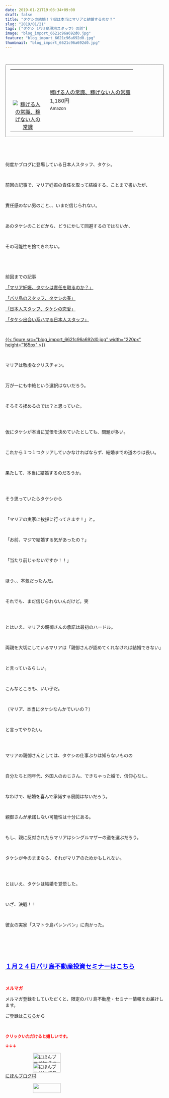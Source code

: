 ```yaml
---
date: 2019-01-21T19:03:34+09:00
draft: false
title: "タケシの結婚！？奴は本当にマリアと結婚するのか？"
slug: "2019/01/21"
tags: ["タケシ（バリ島現地スタッフ）の話"]
image: "blog_import_6621c96a692d0.jpg"
feature: "blog_import_6621c96a692d0.jpg"
thumbnail: "blog_import_6621c96a692d0.jpg"
---
```

<p> </p><div contenteditable="false" style="padding: 15px; border-radius: 4px; border: 1px dotted currentColor; border-image: none;"><table border="0" cellpadding="0" cellspacing="0" style="margin: 0px; table-layout: fixed;" width="100%">	<tbody width="100%">		<tr>			<td aligin="center" style="vertical-align: middle;" width="95"><span style="text-align: center; display: block;"><a alt0="AmebaAffiliate" alt1="稼げる人の常識、稼げない人の常識" alt2="Amazon" alt3="https://images-fe.ssl-images-amazon.com/images/I/51Ft8zEBpkL._SL160_.jpg" alt4="1" href="4802110227?SubscriptionId=AKIAJLD6FH2TADXIQKDQ&amp;tag=amebablog-a2371184-22&amp;linkCode=xm2&amp;camp=2025&amp;creative=165953&amp;creativeASIN=4802110227" target="_blank"><img alt="稼げる人の常識、稼げない人の常識" border="0" data-img="affiliate" src="data:image/svg+xml;charset=utf-8,%3Csvg%20xmlns%3D%22http%3A%2F%2Fwww.w3.org%2F2000%2Fsvg%22%20title%3D%22Placeholder%20for%20Images%22%20role%3D%22presentation%22%20viewBox%3D%220%200%201%201%22%20%2F%3E" style="margin: 0px; vertical-align: middle; max-width: 95px;" data-src="https://images-fe.ssl-images-amazon.com/images/I/51Ft8zEBpkL._SL160_.jpg"/><noscript><img alt="稼げる人の常識、稼げない人の常識" border="0" data-img="affiliate" src="https://images-fe.ssl-images-amazon.com/images/I/51Ft8zEBpkL._SL160_.jpg" style="margin: 0px; vertical-align: middle; max-width: 95px;"></noscript></a></span></td>			<td style="line-height: 1.5; padding-left: 15px; vertical-align: middle;"><a alt0="AmebaAffiliate" alt1="稼げる人の常識、稼げない人の常識" alt2="Amazon" alt3="https://images-fe.ssl-images-amazon.com/images/I/51Ft8zEBpkL._SL160_.jpg" alt4="1" href="4802110227?SubscriptionId=AKIAJLD6FH2TADXIQKDQ&amp;tag=amebablog-a2371184-22&amp;linkCode=xm2&amp;camp=2025&amp;creative=165953&amp;creativeASIN=4802110227" target="_blank">稼げる人の常識、稼げない人の常識</a>			<div style="padding: 3px 0px;">1,180円</div>			<div style="font-size: 0.83em;">Amazon</div></td>		</tr>	</tbody></table></div><p> </p><p> </p><p>何度かブログに登場している日本人スタッフ、タケシ。</p><p> </p><p>前回の記事で、マリア妊娠の責任を取って結婚する、ことまで書いたが、</p><p> </p><p>責任感のない男のこと、、いまだ信じられない。</p><p> </p><p>あのタケシのことだから、どうにかして回避するのではないか、</p><p> </p><p>その可能性を捨てきれない。</p><p> </p><p> </p><p>前回までの記事</p><p><a href="entry-12419109221.html?frm=theme" target="_blank">「マリア妊娠、タケシは責任を取るのか？」</a></p><p><a href="entry-12418893653.html?frm=theme" target="_blank">「バリ島のスタッフ、タケシの春」</a></p><p><a href="entry-12418889870.html?frm=theme" target="_blank">「日本人スタッフ、タケシの恋愛」</a></p><p><a href="entry-12414237370.html?frm=theme" target="_blank">「タケシ出会い系ハマる日本人スタッフ」</a></p><p> </p><p><a href="blog_import_6621c96a692d0.jpg">{{< figure src="blog_import_6621c96a692d0.jpg" width="220px" height="165px" >}}</a></p><p> </p><p>マリアは敬虔なクリスチャン。</p><p> </p><p>万が一にも中絶という選択はないだろう。</p><p> </p><p>そろそろ揉めるのでは？と思っていた。</p><p> </p><p><br/>仮にタケシが本当に覚悟を決めていたとしても、問題が多い。</p><p> </p><p>これから１つ１つクリアしていかなければならず、結婚までの道のりは長い。</p><p> </p><p>果たして、本当に結婚するのだろうか。</p><p> </p><p><br/>そう思っていたらタケシから</p><p> </p><p>「マリアの実家に挨拶に行ってきます！」と。</p><p> </p><p>「お前、マジで結婚する気があったの？」</p><p> </p><p>「当たり前じゃないですか！！」</p><p> </p><p>ほう、、本気だったんだ。</p><p> </p><p>それでも、まだ信じられないんだけど。笑</p><p> </p><p><br/>とはいえ、マリアの親御さんの承諾は最初のハードル。</p><p> </p><p>両親を大切にしているマリアは「親御さんが認めてくれなければ結婚できない」</p><p> </p><p>と言っているらしい。</p><p> </p><p>こんなところも、いい子だ。</p><p> </p><p>（マリア、本当にタケシなんかでいいの？）</p><p> </p><p>と言ってやりたい。</p><p> </p><p><br/>マリアの親御さんとしては、タケシの仕事ぶりは知らないものの</p><p> </p><p>自分たちと同年代、外国人のおじさん、できちゃった婚で、信仰心なし、</p><p> </p><p>なわけで、結婚を喜んで承諾する展開はないだろう。</p><p> </p><p>親御さんが承諾しない可能性は十分にある。</p><p> </p><p>もし、親に反対されたらマリアはシングルマザーの道を選ぶだろう。</p><p> </p><p>タケシが今のままなら、それがマリアのためかもしれない。</p><p> </p><p><br/>とはいえ、タケシは結婚を覚悟した。</p><p> </p><p>いざ、決戦！！</p><p> </p><p>彼女の実家「スマトラ島パレンバン」に向かった。</p><p> </p><p> </p><p> </p><p><span style="font-size: 1.4em;"><a href="entry-12432267169.html" target="_blank"><span style="color: rgb(0, 0, 255);"><span style="font-weight: bold;">１月２４日バリ島不動産投資セミナーはこちら</span></span></a></span></p><p> </p><p><span style="font-weight: bold;"><span style="color: rgb(255, 0, 0);">メルマガ</span></span></p><p>メルマガ登録をしていただくと、限定のバリ島不動産・セミナー情報をお届けします。</p><p>ご登録は<a href="f9eeVI" target="_blank">こちら</a>から</p><p style="text-align: center;"> </p><p><font color="#ff0000" size="2"><strong>クリックいただけると嬉しいです。</strong></font></p><p><font color="#ff0000" size="2"><strong>↓↓↓</strong></font></p><p><a href="ranking.html?p_cid=01260127" id="&amp;blogmura_banner" target="_blank"><img alt="にほんブログ村 その他生活ブログ 不動産投資へ" border="0" height="31" src="data:image/svg+xml;charset=utf-8,%3Csvg%20xmlns%3D%22http%3A%2F%2Fwww.w3.org%2F2000%2Fsvg%22%20title%3D%22Placeholder%20for%20Images%22%20role%3D%22presentation%22%20viewBox%3D%220%200%2088%2031%22%20%2F%3E" width="88" data-src="https://img-proxy.blog-video.jp/images?url=http%3A%2F%2Flife.blogmura.com%2Fhudousantoushi%2Fimg%2Fhudousantoushi88_31.gif" style="aspect-ratio: auto 88 / 31;"/><noscript><img alt="にほんブログ村 その他生活ブログ 不動産投資へ" border="0" height="31" src="https://img-proxy.blog-video.jp/images?url=http%3A%2F%2Flife.blogmura.com%2Fhudousantoushi%2Fimg%2Fhudousantoushi88_31.gif" width="88"></noscript></a><br/><a href="ranking.html?p_cid=01260127" target="_blank"><img alt="にほんブログ村 海外生活ブログ バリ島情報へ" border="0" height="31" src="data:image/svg+xml;charset=utf-8,%3Csvg%20xmlns%3D%22http%3A%2F%2Fwww.w3.org%2F2000%2Fsvg%22%20title%3D%22Placeholder%20for%20Images%22%20role%3D%22presentation%22%20viewBox%3D%220%200%2088%2031%22%20%2F%3E" width="88" data-src="https://img-proxy.blog-video.jp/images?url=http%3A%2F%2Foverseas.blogmura.com%2Fbali%2Fimg%2Fbali88_31.gif" style="aspect-ratio: auto 88 / 31;"/><noscript><img alt="にほんブログ村 海外生活ブログ バリ島情報へ" border="0" height="31" src="https://img-proxy.blog-video.jp/images?url=http%3A%2F%2Foverseas.blogmura.com%2Fbali%2Fimg%2Fbali88_31.gif" width="88"></noscript></a><br/><a href="ranking.html?p_cid=01260127" target="_blank">にほんブログ村</a></p><p><a href="link.php?1804582" title="人気ブログランキングへ"><img border="0" height="31" src="data:image/svg+xml;charset=utf-8,%3Csvg%20xmlns%3D%22http%3A%2F%2Fwww.w3.org%2F2000%2Fsvg%22%20title%3D%22Placeholder%20for%20Images%22%20role%3D%22presentation%22%20viewBox%3D%220%200%2088%2031%22%20%2F%3E" width="88" data-src="https://blog.with2.net/img/banner/banner_22.gif" style="aspect-ratio: auto 88 / 31;"/><noscript><img border="0" height="31" src="https://blog.with2.net/img/banner/banner_22.gif" width="88"></noscript></a></p><p> </p>


